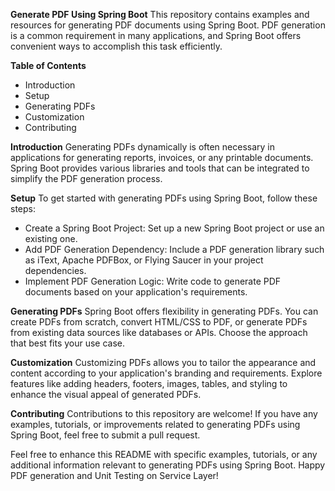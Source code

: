 **Generate PDF Using Spring Boot**
This repository contains examples and resources for generating PDF documents using Spring Boot. PDF generation is a common requirement in many applications, and Spring Boot offers convenient ways to accomplish this task efficiently.

**Table of Contents**
- Introduction
- Setup
- Generating PDFs
- Customization
- Contributing

**Introduction**
Generating PDFs dynamically is often necessary in applications for generating reports, invoices, or any printable documents. Spring Boot provides various libraries and tools that can be integrated to simplify the PDF generation process.

**Setup**
To get started with generating PDFs using Spring Boot, follow these steps:

- Create a Spring Boot Project: Set up a new Spring Boot project or use an existing one.
- Add PDF Generation Dependency: Include a PDF generation library such as iText, Apache PDFBox, or Flying Saucer in your project dependencies.
- Implement PDF Generation Logic: Write code to generate PDF documents based on your application's requirements.
  
**Generating PDFs**
Spring Boot offers flexibility in generating PDFs. You can create PDFs from scratch, convert HTML/CSS to PDF, or generate PDFs from existing data sources like databases or APIs. Choose the approach that best fits your use case.

**Customization**
Customizing PDFs allows you to tailor the appearance and content according to your application's branding and requirements. Explore features like adding headers, footers, images, tables, and styling to enhance the visual appeal of generated PDFs.

**Contributing**
Contributions to this repository are welcome! If you have any examples, tutorials, or improvements related to generating PDFs using Spring Boot, feel free to submit a pull request.

Feel free to enhance this README with specific examples, tutorials, or any additional information relevant to generating PDFs using Spring Boot. Happy PDF generation and Unit Testing on Service Layer!
